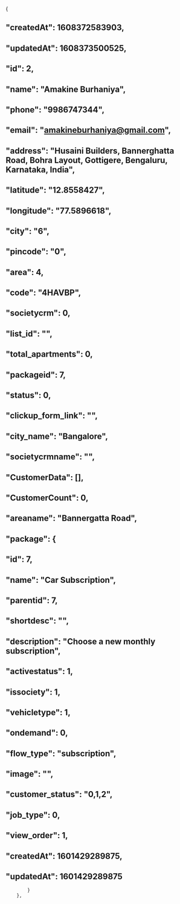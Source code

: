{
##  "createdAt": 1608372583903,
##  "updatedAt": 1608373500525,
##  "id": 2,
##  "name": "Amakine Burhaniya",
##  "phone": "9986747344",
##  "email": "amakineburhaniya@gmail.com",
##  "address": "Husaini Builders, Bannerghatta Road, Bohra Layout, Gottigere, Bengaluru, Karnataka, India",
##  "latitude": "12.8558427",
##  "longitude": "77.5896618",
##  "city": "6",
##  "pincode": "0",
##  "area": 4,
##  "code": "4HAVBP",
##  "societycrm": 0,
##  "list_id": "",
##  "total_apartments": 0,
##  "packageid": 7,
##  "status": 0,
##  "clickup_form_link": "",
##  "city_name": "Bangalore",
##  "societycrmname": "",
##  "CustomerData": [],
##  "CustomerCount": 0,
##  "areaname": "Bannergatta Road",
##  "package": {
##      "id": 7,
##      "name": "Car Subscription",
##      "parentid": 7,
##      "shortdesc": "",
##      "description": "Choose a new monthly subscription",
##      "activestatus": 1,
##      "issociety": 1,
##      "vehicletype": 1,
##      "ondemand": 0,
##      "flow_type": "subscription",
##      "image": "",
##      "customer_status": "0,1,2",
##      "job_type": 0,
##      "view_order": 1,
##      "createdAt": 1601429289875,
##      "updatedAt": 1601429289875
            }
        },